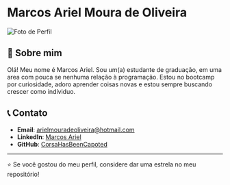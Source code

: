 # Marcos Ariel Moura de Oliveira

![Foto de Perfil](https://i.pinimg.com/originals/d7/35/0a/d7350af15ae70d1b553bc6796d3463b3.png)

## 📌 Sobre mim

Olá! Meu nome é Marcos Ariel. Sou um(a) estudante de graduação, em uma area com pouca se nenhuma relação à programação. Estou no bootcamp por curiosidade, adoro aprender coisas novas e estou sempre buscando crescer como indíviduo. 

## 📞 Contato

- **Email**: arielmouradeoliveira@hotmail.com
- **LinkedIn**: [Marcos Ariel](https://www.linkedin.com/in/marcos-ariel-a392b6181/)
- **GitHub**: [CorsaHasBeenCapoted](https://github.com/CorsaHasBeenCapoted)

---

⭐ Se você gostou do meu perfil, considere dar uma estrela no meu repositório!
